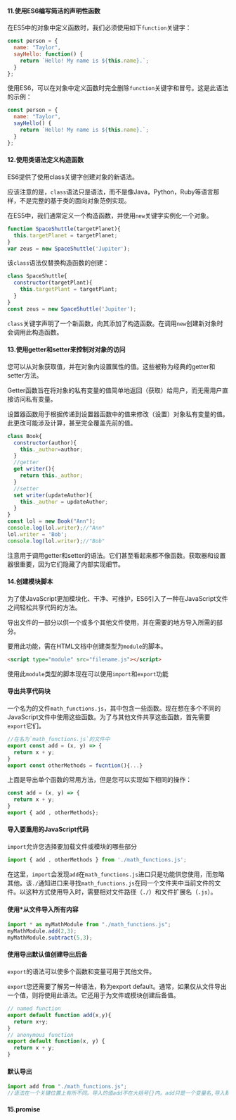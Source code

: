 #### 11.使用ES6编写简洁的声明性函数

在ES5中的对象中定义函数时，我们必须使用如下`function`关键字：

```js
const person = {
  name: "Taylor",
  sayHello: function() {
    return `Hello! My name is ${this.name}.`;
  }
};
```

使用ES6，可以在对象中定义函数时完全删除`function`关键字和冒号。这是此语法的示例：

```js
const person = {
  name: "Taylor",
  sayHello() {
    return `Hello! My name is ${this.name}.`;
  }
};
```

#### 12.使用类语法定义构造函数

ES6提供了使用class关键字创建对象的新语法。

应该注意的是，`class`语法只是语法，而不是像Java，Python，Ruby等语言那样，不是完整的基于类的面向对象范例实现。

在ES5中，我们通常定义一个构造函数，并使用`new`关键字实例化一个对象。

```js
function SpaceShuttle(targetPlanet){
  this.targetPlanet = targetPlanet;
}
var zeus = new SpaceShuttle('Jupiter');
```

该`class`语法仅替换构造函数的创建：

```js
class SpaceShuttle{
  constructor(targetPlant){
    this.targetPlant = targetPlant;
  }
}
const zeus = new SpaceShuttle('Jupiter');
```

`class`关键字声明了一个新函数，向其添加了构造函数。在调用`new`创建新对象时会调用此构造函数。

#### 13.使用getter和setter来控制对对象的访问

您可以从对象获取值，并在对象内设置属性的值。这些被称为经典的getter和setter方法。

Getter函数旨在将对象的私有变量的值简单地返回（获取）给用户，而无需用户直接访问私有变量。

设置器函数用于根据传递到设置器函数中的值来修改（设置）对象私有变量的值。此更改可能涉及计算，甚至完全覆盖先前的值。

```js
class Book{
  constructor(author){
    this._author=author;
  }
  //getter
  get writer(){
    return this._author;
  }
  //setter
  set writer(updateAuthor){
    this._author = updateAuthor;
  }
}
const lol = new Book("Ann");
console.log(lol.writer);//"Ann"
lol.writer = 'Bob';
console.log(lol.writer);//"Bob"
```

注意用于调用getter和setter的语法。它们甚至看起来都不像函数。获取器和设置器很重要，因为它们隐藏了内部实现细节。

#### 14.创建模块脚本

为了使JavaScript更加模块化、干净、可维护，ES6引入了一种在JavaScript文件之间轻松共享代码的方法。

导出文件的一部分以供一个或多个其他文件使用，并在需要的地方导入所需的部分。

要用此功能，需在HTML文档中创建类型为`module`的脚本。

```html
<script type="module" src="filename.js"></script>
```

使用此`module`类型的脚本现在可以使用`import`和`export`功能

#### 导出共享代码块

一个名为的文件`math_functions.js`，其中包含一些函数。现在想在多个不同的JavaScript文件中使用这些函数。为了与其他文件共享这些函数，首先需要`export`它们。

```js
//在名为`math_functions.js`的文件中
export const add = (x, y) => {
  return x + y;
}
export const otherMethods = fucntion(){...}
```

上面是导出单个函数的常用方法，但是您可以实现如下相同的操作：

```js
const add = (x, y) => {
  return x + y;
}
export { add , otherMethods};
```

#### 导入要重用的JavaScript代码

`import`允许您选择要加载文件或模块的哪些部分

```js
import { add , otherMethods } from './math_functions.js';
```

在这里，`import`会发现`add`在`math_functions.js`进口只是功能供您使用，而忽略其他。该`./`通知进口来寻找`math_functions.js`在同一个文件夹中当前文件的文件。以这种方式使用导入时，需要相对文件路径（`./`）和文件扩展名（`.js`）。

#### 使用*从文件导入所有内容

```js
import * as myMathModule from "./math_functions.js";
myMathModule.add(2,3);
myMathModule.subtract(5,3);
```

#### 使用导出默认值创建导出后备

`export`的语法可以使多个函数和变量可用于其他文件。

`export`您还需要了解另一种语法，称为export default。通常，如果仅从文件导出一个值，则将使用此语法。它还用于为文件或模块创建后备值。

```js
// named function
export default function add(x,y){
  return x+y;
}
// anonymous function
export default function(x, y) {
  return x + y;
}
```

#### 默认导出

```js
import add from "./math_functions.js";
//语法在一个关键位置上有所不同。导入的值add不在大括号{}内。add只是一个变量名,导入默认值时可以在此处使用任何名称。
```

#### 15.promise

